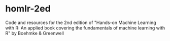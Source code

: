 # homlr-2ed
Code and resources for the 2nd edition of "Hands-on Machine Learning with R: An applied book covering the fundamentals of machine learning with R" by Boehmke &amp; Greenwell
